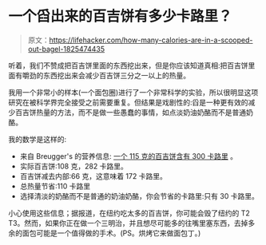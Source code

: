 # 一个舀出来的百吉饼有多少卡路里？

> 原文：<https://lifehacker.com/how-many-calories-are-in-a-scooped-out-bagel-1825474435>

听着，我们不赞成把百吉饼里面的东西挖出来，但是你应该知道真相:把百吉饼里面有嚼劲的东西挖出来会减少百吉饼三分之一以上的热量。



我用一个非常小的样本(一个面包圈)进行了一个非常科学的实验，所以很明显这项研究在被科学界完全接受之前需要重复。但结果是戏剧性的:舀是一种更有效的减少百吉饼热量的方法，而不是做一些愚蠢的事情，如点淡奶油奶酪而不是普通奶酪。

我的数学是这样的:

*   来自 Breugger's 的营养信息: [一个 115 克的百吉饼含有 300 卡路里](https://www.brueggers.com/wp-content/uploads/2017/05/Nutritional-Chart-5.17.17.pdf) 。
*   实际百吉饼:108 克，282 卡路里。
*   百吉饼减去内部:66 克，这意味着 172 卡路里。
*   总热量节省:110 卡路里
*   选择清淡的奶酪而不是普通的奶油奶酪，你会节省的卡路里:只有 30 卡路里。

小心使用这些信息；据报道，在纽约吃太多的百吉饼，你可能会毁了纽约的 T2 T3。然而，如果你正在做一个三明治，并且想尽可能多的往嘴里塞东西，去掉多余的面包可能是一个值得做的手术。(PS。烘烤它来做面包丁。)